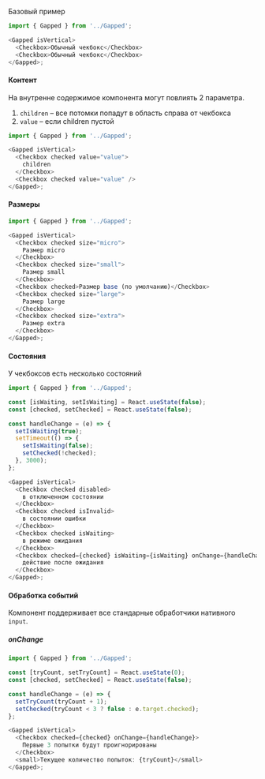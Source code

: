 Базовый пример

```js
import { Gapped } from '../Gapped';

<Gapped isVertical>
  <Checkbox>Обычный чекбокс</Checkbox>
  <Checkbox>Обычный чекбокс</Checkbox>
</Gapped>;
```

#### Контент

На внутренне содержимое компонента могут повлиять 2 параметра.

1. `children` – все потомки попадут в область справа от чекбокса
2. `value` – если children пустой

```js
import { Gapped } from '../Gapped';

<Gapped isVertical>
  <Checkbox checked value="value">
    children
  </Checkbox>
  <Checkbox checked value="value" />
</Gapped>;
```

#### Размеры

```js
import { Gapped } from '../Gapped';

<Gapped isVertical>
  <Checkbox checked size="micro">
    Размер micro
  </Checkbox>
  <Checkbox checked size="small">
    Размер small
  </Checkbox>
  <Checkbox checked>Размер base (по умолчанию)</Checkbox>
  <Checkbox checked size="large">
    Размер large
  </Checkbox>
  <Checkbox checked size="extra">
    Размер extra
  </Checkbox>
</Gapped>;
```

#### Состояния

У чекбоксов есть несколько состояний

```js
import { Gapped } from '../Gapped';

const [isWaiting, setIsWaiting] = React.useState(false);
const [checked, setChecked] = React.useState(false);

const handleChange = (e) => {
  setIsWaiting(true);
  setTimeout(() => {
    setIsWaiting(false);
    setChecked(!checked);
  }, 3000);
};

<Gapped isVertical>
  <Checkbox checked disabled>
    в отключенном состоянии
  </Checkbox>
  <Checkbox checked isInvalid>
    в состоянии ошибки
  </Checkbox>
  <Checkbox checked isWaiting>
    в режиме ожидания
  </Checkbox>
  <Checkbox checked={checked} isWaiting={isWaiting} onChange={handleChange}>
    действие после ожидания
  </Checkbox>
</Gapped>;
```

#### Обработка событий

Компонент поддерживает все стандарные обработчики нативного `input`.

##### onChange

```js
import { Gapped } from '../Gapped';

const [tryCount, setTryCount] = React.useState(0);
const [checked, setChecked] = React.useState(false);

const handleChange = (e) => {
  setTryCount(tryCount + 1);
  setChecked(tryCount < 3 ? false : e.target.checked);
};

<Gapped isVertical>
  <Checkbox checked={checked} onChange={handleChange}>
    Первые 3 попытки будут проигнорированы
  </Checkbox>
  <small>Текущее количество попыток: {tryCount}</small>
</Gapped>;
```
